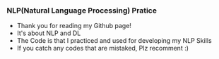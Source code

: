 ### NLP(Natural Language Processing) Pratice
- Thank you for reading my Github page!
- It's about NLP and DL 
- The Code is that I practiced and used for developing my NLP Skills
- If you catch any codes that are mistaked, Plz recomment  :) 